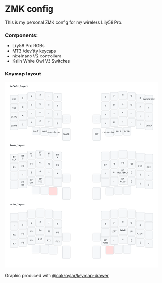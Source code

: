 # ZMK config
This is my personal ZMK config for my wireless Lily58 Pro.

### Components:
* Lily58 Pro RGBs
* MT3 /dev/tty keycaps
* nice!nano V2 controllers
* Kailh White Owl V2 Switches

### Keymap layout
![Lily58 Pro keymap](./svg/lily58.svg)

Graphic produced with [@caksoylar/keymap-drawer][1]

[1]: https://github.com/caksoylar/keymap-drawer
